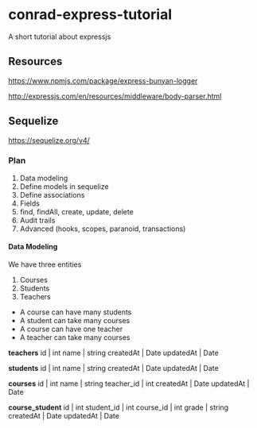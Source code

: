 # conrad-express-tutorial
A short tutorial about expressjs

## Resources
https://www.npmjs.com/package/express-bunyan-logger

http://expressjs.com/en/resources/middleware/body-parser.html


## Sequelize
https://sequelize.org/v4/
### Plan
1. Data modeling
2. Define models in sequelize
3. Define associations
4. Fields
5. find, findAll, create, update, delete
6. Audit trails
7. Advanced (hooks, scopes, paranoid, transactions)

#### Data Modeling
We have three entities

1. Courses
2. Students
3. Teachers

* A course can have many students
* A student can take many courses
* A course can have one teacher
* A teacher can take many courses

**teachers**
id | int
name | string
createdAt | Date
updatedAt | Date

**students**
id | int
name | string
createdAt | Date
updatedAt | Date

**courses**
id | int
name | string
teacher_id | int
createdAt | Date
updatedAt | Date

**course_student**
id | int
student_id | int
course_id | int
grade | string
createdAt | Date
updatedAt | Date
